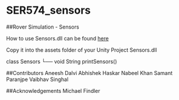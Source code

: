 # SER574_sensors

##Rover Simulation - Sensors

How to use
Sensors.dll can be found [here](https://github.com/aneeshdalvi/SER574_sensors/tree/master/Sensors/bin/Debug/netstandard2.0)

Copy it into the assets folder of your Unity Project
Sensors.dll

class Sensors
  └── void String printSensors()
  
##Contributors
Aneesh Dalvi
Abhishek Haskar
Nabeel Khan
Samant Paranjpe
Vaibhav Singhal

##Acknowledgements
Michael Findler

